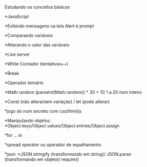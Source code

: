 Estudando os conceitos básicos

*JavaScript

*Exibindo mensagens na tela Alert e prompt 

*Comparando variáveis 

*Alterando o valor das variáveis 

*Live server 

*While Contador (tentativas++) 

*Break 

*Operador ternário 

*Math random (parseInt(Math.random() * 20 + 1)) 1 a 20 num inteiro 

*Const (não altera/sem variação) / let (pode alterar) 

*jogo do num secreto com css/html/js 

*Manipulando objetos: *Object.keys/Object.values/Object.entries/Object.assign

*for … in

*spread operator ou operador de espalhamento

*json: *JSON.stringify (transformando em string)/ JSON.parse (transformando em objeto)/ require()
